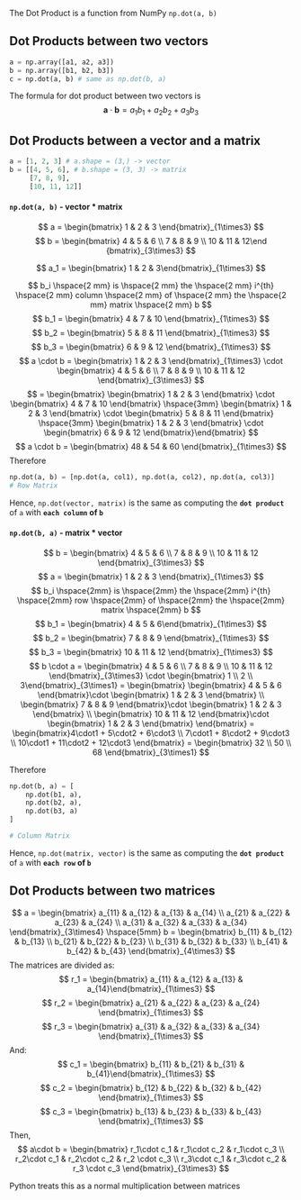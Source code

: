 The Dot Product is a function from NumPy
`np.dot(a, b)`

## Dot Products between two vectors

```python
a = np.array([a1, a2, a3])
b = np.array([b1, b2, b3])
c = np.dot(a, b) # same as np.dot(b, a)
```

The formula for dot product between two vectors is 
$$
\mathbf{a} \cdot \mathbf{b} = a_1 b_1 + a_2 b_2 + a_3 b_3
$$

## Dot Products between a vector and a matrix

```python
a = [1, 2, 3] # a.shape = (3,) -> vector 
b = [[4, 5, 6], # b.shape = (3, 3) -> matrix
	 [7, 8, 9],
	 [10, 11, 12]]

```

#### <code>np.dot(a, b)</code> - vector  * matrix

$$
a = \begin{bmatrix} 1 & 2 & 3 \end{bmatrix}_{1\times3}
$$
$$
b = \begin{bmatrix} 4 & 5 & 6 \\ 7 & 8 & 9 \\ 10 & 11 & 12\end {bmatrix}_{3\times3} 
$$

$$
a_1 = \begin{bmatrix} 1 & 2 & 3\end{bmatrix}_{1\times3}
$$

$$
b_i \hspace{2 mm} is \hspace{2 mm} the \hspace{2 mm} i^{th} \hspace{2 mm} column \hspace{2 mm} of \hspace{2 mm} the \hspace{2 mm} matrix \hspace{2 mm} b
$$
$$
b_1 = \begin{bmatrix} 4 & 7 & 10 \end{bmatrix}_{1\times3}
$$
$$
b_2 = \begin{bmatrix} 5 & 8 & 11 \end{bmatrix}_{1\times3}
$$
$$
b_3 = \begin{bmatrix} 6 & 9 & 12 \end{bmatrix}_{1\times3}
$$
$$
	a \cdot b = 
	\begin{bmatrix} 1 & 2 & 3 \end{bmatrix}_{1\times3} \cdot \begin{bmatrix} 4 & 5 & 6 \\ 7 & 8 & 9 \\ 10 & 11 & 12 \end{bmatrix}_{3\times3}  
$$
$$
= \begin{bmatrix} \begin{bmatrix} 1 & 2 & 3 \end{bmatrix} \cdot \begin{bmatrix} 4 & 7 & 10 \end{bmatrix} \hspace{3mm} \begin{bmatrix} 1 & 2 & 3 \end{bmatrix} \cdot \begin{bmatrix} 5 & 8 & 11 \end{bmatrix} \hspace{3mm} \begin{bmatrix} 1 & 2 & 3 \end{bmatrix} \cdot \begin{bmatrix} 6 & 9 & 12 \end{bmatrix}\end{bmatrix}
$$
$$
	a \cdot b = \begin{bmatrix} 48 & 54 & 60 \end{bmatrix}_{1\times3}
$$
Therefore 

```python
np.dot(a, b) = [np.dot(a, col1), np.dot(a, col2), np.dot(a, col3)]
# Row Matrix
```

Hence, <code>np.dot(vector, matrix)</code> is the same as computing the **`dot product`** of `a` with **`each column` of `b`**
#### <code>np.dot(b, a)</code> - matrix * vector
$$
b = \begin{bmatrix} 4 & 5 & 6 \\ 7 & 8 & 9 \\ 10 & 11 & 12 \end{bmatrix}_{3\times3}
$$
$$
a = \begin{bmatrix} 1 & 2 & 3 \end{bmatrix}_{1\times3}
$$
$$
b_i \hspace{2mm} is \hspace{2mm} the \hspace{2mm} i^{th} \hspace{2mm} row \hspace{2mm} of \hspace{2mm} the \hspace{2mm} matrix \hspace{2mm} b
$$
$$
b_1 = \begin{bmatrix} 4 & 5 & 6\end{bmatrix}_{1\times3}
$$
$$
b_2 = \begin{bmatrix} 7 & 8 & 9 \end{bmatrix}_{1\times3}
$$
$$
b_3 = \begin{bmatrix} 10 & 11 & 12 \end{bmatrix}_{1\times3}
$$
$$
b \cdot a = 
\begin{bmatrix} 4 & 5 & 6 \\ 7 & 8 & 9 \\ 10 & 11 & 12 \end{bmatrix}_{3\times3} \cdot \begin{bmatrix} 1 \\ 2 \\ 3\end{bmatrix}_{3\times1} = \begin{bmatrix} \begin{bmatrix} 4 & 5 & 6 \end{bmatrix}\cdot \begin{bmatrix} 1 & 2 & 3 \end{bmatrix} \\ \begin{bmatrix} 7 & 8 & 9 \end{bmatrix}\cdot \begin{bmatrix} 1 & 2 & 3 \end{bmatrix} \\ \begin{bmatrix} 10 & 11 & 12 \end{bmatrix}\cdot \begin{bmatrix} 1 & 2 & 3 \end{bmatrix}  \end{bmatrix} = \begin{bmatrix}4\cdot1 + 5\cdot2 + 6\cdot3 \\ 7\cdot1 + 8\cdot2 + 9\cdot3 \\ 10\cdot1 + 11\cdot2 + 12\cdot3 \end{bmatrix} = \begin{bmatrix} 32 \\ 50 \\ 68 \end{bmatrix}_{3\times1}
$$

Therefore
```python
np.dot(b, a) = [
	np.dot(b1, a),
	np.dot(b2, a),
	np.dot(b3, a)
]

# Column Matrix
```

Hence, <code>np.dot(matrix, vector)</code> is the same as computing the **`dot product`** of `a` with **`each row` of `b`**


## Dot Products between two matrices

$$
	a = \begin{bmatrix} a_{11} & a_{12} & a_{13} & a_{14} \\ a_{21} & a_{22} & a_{23} & a_{24} \\ a_{31} & a_{32} & a_{33} & a_{34} \end{bmatrix}_{3\times4} \hspace{5mm} b = \begin{bmatrix} b_{11} & b_{12} & b_{13} \\ b_{21} & b_{22} & b_{23} \\ b_{31} & b_{32} & b_{33} \\ b_{41} & b_{42} & b_{43} \end{bmatrix}_{4\times3}
$$
The matrices are divided as:
$$
r_1 = \begin{bmatrix} a_{11} & a_{12} & a_{13} & a_{14}\end{bmatrix}_{1\times3}
$$
$$
r_2 = \begin{bmatrix} a_{21} & a_{22} & a_{23} & a_{24} \end{bmatrix}_{1\times3}
$$
$$ r_3 = \begin{bmatrix} a_{31} & a_{32} & a_{33} & a_{34} \end{bmatrix}_{1\times3} $$
And:
$$
c_1 = \begin{bmatrix} b_{11} & b_{21} & b_{31} & b_{41}\end{bmatrix}_{1\times3}
$$
$$
c_2 = \begin{bmatrix} b_{12} & b_{22} & b_{32} & b_{42}   \end{bmatrix}_{1\times3}
$$
$$
c_3 = \begin{bmatrix} b_{13} & b_{23} & b_{33} & b_{43} \end{bmatrix}_{1\times3}
$$
Then, 
$$
a\cdot b = \begin{bmatrix} r_1\cdot c_1 & r_1\cdot c_2 & r_1\cdot c_3 \\ r_2\cdot c_1 & r_2\cdot c_2 & r_2 \cdot c_3 \\ r_3\cdot c_1 & r_3\cdot c_2 & r_3 \cdot c_3 \end{bmatrix}_{3\times3}
$$

Python treats this as a normal multiplication between matrices
